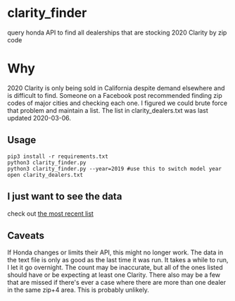 # clarity_finder
query honda API to find all dealerships that are stocking 2020 Clarity by zip code
# Why
2020 Clarity is only being sold in California despite demand elsewhere and is difficult to find. Someone on a Facebook post recommended finding zip codes of major cities and checking each one. I figured we could brute force that problem and maintain a list. The list in clarity_dealers.txt was last updated 2020-03-06. 
## Usage
```
pip3 install -r requirements.txt
python3 clarity_finder.py
python3 clarity_finder.py --year=2019 #use this to switch model year
open clarity_dealers.txt
```
## I just want to see the data
check out [the most recent list](./clarity_dealers.txt)
## Caveats
If Honda changes or limits their API, this might no longer work. The data in the text file is only as good as the last time it was run. It takes a while to run, I let it go overnight. The count may be inaccurate, but all of the ones listed should have or be expecting at least one Clarity. There also may be a few that are missed if there's ever a case where there are more than one dealer in the same zip+4 area. This is probably unlikely.

